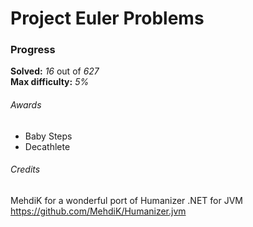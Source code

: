 # Project Euler Problems

### Progress

**Solved:** _16_ out of _627_ <br>
**Max difficulty:** _5%_

###### Awards

- Baby Steps
- Decathlete

###### Credits

MehdiK for a wonderful port of Humanizer .NET for JVM
https://github.com/MehdiK/Humanizer.jvm